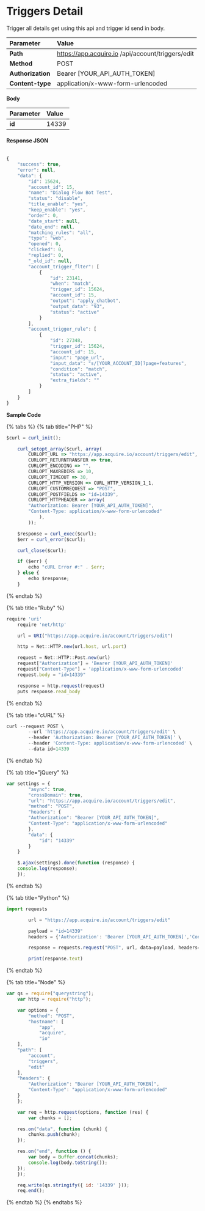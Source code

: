 # Triggers Detail

Trigger all details get using this api and trigger id send in body.

| Parameter | Value |
| :--- | :--- |
| **Path** | https://app.acquire.io /api/account/triggers/edit |
| **Method** | POST |
| **Authorization** | Bearer \[YOUR\_API\_AUTH\_TOKEN\] |
| **Content-type** | application/x-www-form-urlencoded |

**Body**

| Parameter | Value |
| :--- | :--- |
| **id** | 14339 |

#### **Response JSON**

```javascript

{
    "success": true,
    "error": null,
    "data": {
        "id": 15624,
        "account_id": 15,
        "name": "Dialog Flow Bot Test",
        "status": "disable",
        "title_enable": "yes",
        "keep_enable": "yes",
        "order": 0,
        "date_start": null,
        "date_end": null,
        "matching_rules": "all",
        "type": "web",
        "opened": 0,
        "clicked": 0,
        "replied": 0,
        "_old_id": null,
        "account_trigger_flter": [
            {
                "id": 23141,
                "when": "match",
                "trigger_id": 15624,
                "account_id": 15,
                "output": "apply_chatbot",
                "output_data": "93",
                "status": "active"
            }
        ],
        "account_trigger_rule": [
            {
                "id": 27348,
                "trigger_id": 15624,
                "account_id": 15,
                "input": "page_url",
                "input_data": "s/[YOUR_ACCOUNT_ID]?page=features",
                "condition": "match",
                "status": "active",
                "extra_fields": ""
            }
        ]
    }
}

```

**Sample Code**

{% tabs %}
{% tab title="PHP" %}
```javascript
$curl = curl_init();

	curl_setopt_array($curl, array(
		CURLOPT_URL => "https://app.acquire.io/account/triggers/edit",
		CURLOPT_RETURNTRANSFER => true,
		CURLOPT_ENCODING => "",
		CURLOPT_MAXREDIRS => 10,
		CURLOPT_TIMEOUT => 30,
		CURLOPT_HTTP_VERSION => CURL_HTTP_VERSION_1_1,
		CURLOPT_CUSTOMREQUEST => "POST",
		CURLOPT_POSTFIELDS => "id=14339",
		CURLOPT_HTTPHEADER => array(
		"Authorization: Bearer [YOUR_API_AUTH_TOKEN]",
		"Content-Type: application/x-www-form-urlencoded"
			),
		));

	$response = curl_exec($curl);
	$err = curl_error($curl);

	curl_close($curl);

	if ($err) {
		echo "cURL Error #:" . $err;
	} else {
		echo $response;
	}
```
{% endtab %}

{% tab title="Ruby" %}
```javascript
require 'uri'
	require 'net/http'

	url = URI("https://app.acquire.io/account/triggers/edit")

	http = Net::HTTP.new(url.host, url.port)

	request = Net::HTTP::Post.new(url)
	request["Authorization"] = 'Bearer [YOUR_API_AUTH_TOKEN]'
	request["Content-Type"] = 'application/x-www-form-urlencoded'
	request.body = "id=14339"

	response = http.request(request)
	puts response.read_body
```
{% endtab %}

{% tab title="cURL" %}
```javascript
curl --request POST \
		--url 'https://app.acquire.io/account/triggers/edit' \
		--header 'Authorization: Bearer [YOUR_API_AUTH_TOKEN]' \
		--header 'Content-Type: application/x-www-form-urlencoded' \
		--data id=14339
```
{% endtab %}

{% tab title="jQuery" %}
```javascript
var settings = {
		"async": true,
		"crossDomain": true,
		"url": "https://app.acquire.io/account/triggers/edit",
		"method": "POST",
		"headers": {
		"Authorization": "Bearer [YOUR_API_AUTH_TOKEN]",
		"Content-Type": "application/x-www-form-urlencoded"
		},
		"data": {
			"id": "14339"
		}
	}

	$.ajax(settings).done(function (response) {
	console.log(response);
	});
```
{% endtab %}

{% tab title="Python" %}
```javascript
import requests

		url = "https://app.acquire.io/account/triggers/edit"

		payload = "id=14339"
		headers = {'Authorization': 'Bearer [YOUR_API_AUTH_TOKEN]','Content-Type': 'application/x-www-form-urlencoded'}

		response = requests.request("POST", url, data=payload, headers=headers)

		print(response.text)
```
{% endtab %}

{% tab title="Node" %}
```javascript
var qs = require("querystring");
	var http = require("http");

	var options = {
		"method": "POST",
		"hostname": [
			"app",
			"acquire",
			"io"
	],
	"path": [
		"account",
		"triggers",
		"edit"
	],
	"headers": {
		"Authorization": "Bearer [YOUR_API_AUTH_TOKEN]",
		"Content-Type": "application/x-www-form-urlencoded"
	}
	};

	var req = http.request(options, function (res) {
		var chunks = [];

	res.on("data", function (chunk) {
		chunks.push(chunk);
	});

	res.on("end", function () {
		var body = Buffer.concat(chunks);
		console.log(body.toString());
	});
	});

	req.write(qs.stringify({ id: '14339' }));
	req.end();
```
{% endtab %}
{% endtabs %}

